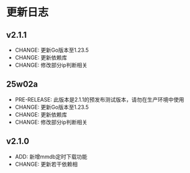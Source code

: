 # 更新日志

v2.1.1
---
- CHANGE: 更新Go版本至1.23.5
- CHANGE: 更新依赖库
- CHANGE: 修改部分ip判断相关

25w02a
---
- PRE-RELEASE: 此版本是2.1.1的预发布测试版本，请勿在生产环境中使用
- CHANGE: 更新Go版本至1.23.5
- CHANGE: 更新依赖库
- CHANGE: 修改部分ip判断相关

v2.1.0
---
- ADD: 新增mmdb定时下载功能
- CHANGE: 更新若干依赖相